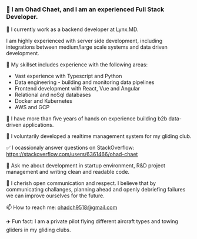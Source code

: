 ### 👋 I am Ohad Chaet, and I am an experienced Full Stack Developer.

🔭 I currently work as a backend developer at Lynx.MD.

I am highly experienced with server side development, including integrations between medium/large scale systems and data driven development.

🔨 My skillset includes experience with the following areas:

- Vast experience with Typescript and Python
- Data engineering - building and monitoring data pipelines
- Frontend development with React, Vue and Angular
- Relational and noSql databases
- Docker and Kubernetes
- AWS and GCP

💼 I have more than five years of hands on experience building b2b data-driven applications.

🌹 I voluntarily developed a realtime management system for my gliding club. 

✅ I ocassionaly answer questions on StackOverflow: https://stackoverflow.com/users/6361466/ohad-chaet

💬 Ask me about development in startup environment, R&D project management and writing clean and readable code.

💁‍ I cherish open communication and respect. I believe that by communicating challanges, planning ahead and openly debriefing failures we can improve ourselves for the future.

📫 How to reach me: ohadch9518@gmail.com

✈️ Fun fact: I am a private pilot flying different aircraft types and towing gliders in my gliding clubs.

